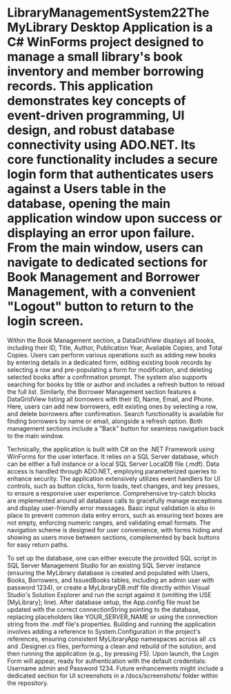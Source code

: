 # LibraryManagementSystem22The MyLibrary Desktop Application is a C# WinForms project designed to manage a small library's book inventory and member borrowing records. This application demonstrates key concepts of event-driven programming, UI design, and robust database connectivity using ADO.NET. Its core functionality includes a secure login form that authenticates users against a Users table in the database, opening the main application window upon success or displaying an error upon failure. From the main window, users can navigate to dedicated sections for Book Management and Borrower Management, with a convenient "Logout" button to return to the login screen.

Within the Book Management section, a DataGridView displays all books, including their ID, Title, Author, Publication Year, Available Copies, and Total Copies. Users can perform various operations such as adding new books by entering details in a dedicated form, editing existing book records by selecting a row and pre-populating a form for modification, and deleting selected books after a confirmation prompt. The system also supports searching for books by title or author and includes a refresh button to reload the full list. Similarly, the Borrower Management section features a DataGridView listing all borrowers with their ID, Name, Email, and Phone. Here, users can add new borrowers, edit existing ones by selecting a row, and delete borrowers after confirmation. Search functionality is available for finding borrowers by name or email, alongside a refresh option. Both management sections include a "Back" button for seamless navigation back to the main window.

Technically, the application is built with C# on the .NET Framework using WinForms for the user interface. It relies on a SQL Server database, which can be either a full instance or a local SQL Server LocalDB file (.mdf). Data access is handled through ADO.NET, employing parameterized queries to enhance security. The application extensively utilizes event handlers for UI controls, such as button clicks, form loads, text changes, and key presses, to ensure a responsive user experience. Comprehensive try-catch blocks are implemented around all database calls to gracefully manage exceptions and display user-friendly error messages. Basic input validation is also in place to prevent common data entry errors, such as ensuring text boxes are not empty, enforcing numeric ranges, and validating email formats. The navigation scheme is designed for user convenience, with forms hiding and showing as users move between sections, complemented by back buttons for easy return paths.

To set up the database, one can either execute the provided SQL script in SQL Server Management Studio for an existing SQL Server instance (ensuring the MyLibrary database is created and populated with Users, Books, Borrowers, and IssuedBooks tables, including an admin user with password 1234), or create a MyLibraryDB.mdf file directly within Visual Studio's Solution Explorer and run the script against it (omitting the USE [MyLibrary]; line). After database setup, the App.config file must be updated with the correct connectionString pointing to the database, replacing placeholders like YOUR_SERVER_NAME or using the connection string from the .mdf file's properties. Building and running the application involves adding a reference to System.Configuration in the project's references, ensuring consistent MyLibraryApp namespaces across all .cs and .Designer.cs files, performing a clean and rebuild of the solution, and then running the application (e.g., by pressing F5). Upon launch, the Login Form will appear, ready for authentication with the default credentials: Username admin and Password 1234. Future enhancements might include a dedicated section for UI screenshots in a /docs/screenshots/ folder within the repository.
